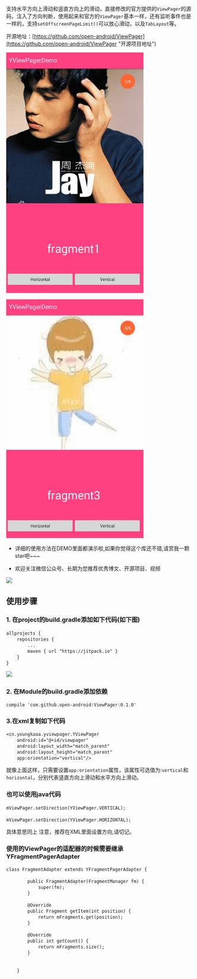 支持水平方向上滑动和竖直方向上的滑动，直接修改的官方提供的`ViewPager`的源码，注入了方向判断，使用起来和官方的`ViewPager`基本一样，还有监听事件也是一样的，支持`setOffscreenPageLimit()`可以放心滑动，以及`TabLayout`等。


开源地址：[https://github.com/open-android/ViewPager](https://github.com/open-android/ViewPager "开源项目地址")


![horizontal](gif/horizontal.gif)

![vertical](gif/vertical.gif)

* 详细的使用方法在DEMO里面都演示啦,如果你觉得这个库还不错,请赏我一颗star吧~~~

* 欢迎关注微信公众号、长期为您推荐优秀博文、开源项目、视频

![](http://upload-images.jianshu.io/upload_images/4037105-8f737b5104dd0b5d.png?imageMogr2/auto-orient/strip%7CimageView2/2/w/1240)

## 使用步骤

### 1. 在project的build.gradle添加如下代码(如下图)

	allprojects {
	    repositories {
	        ...
	        maven { url "https://jitpack.io" }
	    }
	}


![](http://oi5nqn6ce.bkt.clouddn.com/itheima/booster/code/jitpack.png)
	

	
### 2. 在Module的build.gradle添加依赖

    compile 'com.github.open-android:ViewPager:0.1.0'




### 3.在xml复制如下代码
```
<cn.youngkaaa.yviewpager.YViewPager
    android:id="@+id/viewpager"
    android:layout_width="match_parent"
    android:layout_height="match_parent"
    app:orientation="vertical"/>
```

就像上面这样，只需要设置`app:orientation`属性，该属性可选值为:`vertical`和`horizontal`，分别代表竖直方向上滑动和水平方向上滑动。

### 也可以使用java代码

```
mViewPager.setDirection(YViewPager.VERTICAL);

mViewPager.setDirection(YViewPager.HORIZONTAL);

```

具体意思同上
注意，推荐在XML里面设置方向,请切记。

### 使用的ViewPager的适配器的时候需要继承YFragmentPagerAdapter
```
class FragmentAdapter extends YFragmentPagerAdapter {

        public FragmentAdapter(FragmentManager fm) {
            super(fm);
        }

        @Override
        public Fragment getItem(int position) {
            return mFragments.get(position);
        }

        @Override
        public int getCount() {
            return mFragments.size();
        }


    }

```

